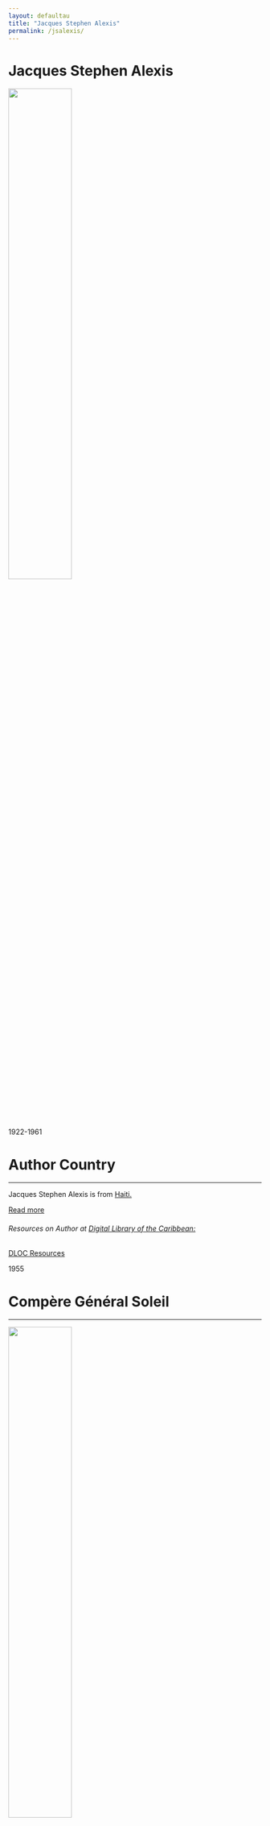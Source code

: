 ```yaml
---
layout: defaultau
title: "Jacques Stephen Alexis"
permalink: /jsalexis/
---
```

<!-- partial:index.partial.html -->
<div class="content">
     <h1>Jacques Stephen Alexis</h1>
    <div class="quote">
        <div><img src="https://upload.wikimedia.org/wikipedia/commons/a/a4/Portrait_Jacques_St%C3%A9phen_ALEXIS-Port-au-Prince%2C_1945.jpg" height="50%" width = "50%" class="logo"></div>
    </div>
    <div class="timeline">
        <div style="padding-bottom:100px;"></div>
        <div class="block">
             <div class="date right"><p class="right">1922-1961</p></div>
            <div class="dot"></div>
            <div class="left first">
            <div class="author_country">
                <h1>Author Country</h1><hr>
          <div class="aclocation">  <p>Jacques Stephen Alexis is from <a href="{{ site.baseurl }}/5">Haiti.</a></p></div>
              <div class="acreadmore">  <a href="https://en.wikipedia.org/wiki/Jacques_Stephen_Alexis" target="_blank">Read more</a></div>
              <div class="aclocation">  <h6>Resources on Author at <a href="https://dloc.com" target="_blank">Digital Library of the Caribbean:</a></h6></div>
              <div class="dlocresources"><a href="{{ site.baseurl }}/jsalexis_dloc" target="_blank">DLOC Resources</a></div>
            </div>
            </div>
            </div>
<div class="block">
            <div class="date left"><p class="left">1955</p></div>
            <div class="dot"></div>
            <div class="right">
                <h1>Compère Général Soleil</h1><hr>
                <p><img src="https://m.media-amazon.com/images/I/31HEZkenw4L._SX327_BO1,204,203,200_.jpg" height="50%" width = "50%"></p>
                <p>
                Language: French<br/>
                Publisher: Gallimard<br/>
                Pub_location: Paris, France<br/>
                Genre: Fiction (Novel)<br/>
                Length: 364 <br/>                   </p>
            </div>
        </div>
<div class="block">
            <div class="date right"><p class="right">1957</p></div>
            <div class="dot"></div>
            <div class="left">
                <h1>Les Arbres Musiciens</h1><hr>
                <p><img src="https://d3525k1ryd2155.cloudfront.net/h/315/206/802206315.0.x.jpg" height="50%" width = "50%"></p>
                <p>
                Language: French<br/>
                Publisher: Gallimard<br/>
                Pub_location: Paris, France<br/>
                Genre: Fiction (Novel)<br/>
                Length: 400<br/>                   </p>
            </div>
        </div>   
   <div class="block">
            <div class="date left"><p class="left">1958</p></div>
            <div class="dot"></div>
            <div class="right hide">
                <h1>General Slonce</h1><hr>
                <p><img src="https://s.lubimyczytac.pl/upload/books/235000/235223/320859-170x243.jpg" height="50%" width = "50%"></p>
                <p>
                Language: Polish<br/>
                Publisher: Czytelnik<br/>
                Pub_location: Warszawa, Poland<br/>
                Genre: Fiction (Novel)<br/>
                Length: 423<br/>                   </p>
            </div>
        </div>
    <div class="block">
            <div class="date right"><p class="right">1959</p></div>
            <div class="dot"></div>
            <div class="left">
                <h1>L'Espace D'un Cillement</h1><hr>
                <p><img src="https://m.media-amazon.com/images/I/31ur+2GWQGL._SX327_BO1,204,203,200_.jpg" height="50%" width = "50%"></p>
                <p>
                Translators: Carrol F. Coates and Edwidge Danticat<br/>
	    Language: French<br/>
                Publisher: Gallimard<br/>
                Pub_location: Paris, France<br/>
                Genre: Fiction (Novel)<br/>
                Length: 352<br/>                   </p>
            </div>
        </div>
       <div class="block">
            <div class="date left"><p class="left">1960</p></div>
            <div class="dot"></div>
            <div class="right hide">
                <h1>Romancero Aux Etoiles Contes</h1><hr>
                <p><img src="https://m.media-amazon.com/images/I/41-I0-Ewv9L._SY291_BO1,204,203,200_QL40_ML2_.jpg" height="50%" width = "50%"></p>
                <p>
                Language: French<br/>
                Publisher: Gallimard<br/>
                Pub_location: Paris, France<br/>
                Genre: Fiction (Short Story Collection)<br/>
                Length: 280<br/>                   </p>
            </div>
        </div>
       <div class="block">
            <div class="date right"><p class="right">1963</p></div>
            <div class="dot"></div>
            <div class="left hide">
                <h1>Generál Slunce</h1><hr>
                <p><img src="https://www.databazeknih.cz/img/books/15_/152681/bmid_general-slunce-0Uv-152681.jpg" height="50%" width = "50%"></p>
                <p>
                Language: Czech<br/>
                Publisher: SNKLU<br/>
                Pub_location: Praha, Czech Republic<br/>
                Genre: Fiction (Novel)<br/>
                Length: 294<br/>                   </p>
            </div>
        </div>
       <div class="block">
            <div class="date left"><p class="left">1974</p></div>
            <div class="dot"></div>
            <div class="right hide">
                <h1>El Compadre General Sol</h1><hr>
                <p><img src="https://morralcampesino.files.wordpress.com/2014/04/monte-avila-portada-compadre-general-sol.jpg" height="50%" width = "50%"></p>
                <p>
                Language: Spanish<br/>
                Publisher: Casa de las Americas<br/>
                Pub_location: Havana, Cuba<br/>
                Genre: Fiction (Novel)<br/>
                Length: 448<br/>                   </p>
            </div>
        </div>
<div class="block">
            <div class="date right"><p class="right">1985</p></div>
            <div class="dot"></div>
            <div class="left hide">
                <h1>General Sonne: Roman Aus Haiti</h1><hr>
                <p><img src="https://pictures.abebooks.com/isbn/9783889770370-us.jpg" height="50%" width = "50%"></p>
                <p>
                Language: German<br/>
                Publisher: Lamuv Verlag<br/>
                Pub_location: Bornheim, Germany<br/>
                Genre: Fiction (Novel)<br/>
                Length: 420<br/>                   </p>
            </div>
        </div>
       <div class="block">
            <div class="date left"><p class="left">1987</p></div>
            <div class="dot"></div>
            <div class="right hide">
                <h1>Mi Compadre El General Sol</h1><hr>
                <p><img src="https://pbs.twimg.com/media/FiCGvvBXwAYzZC1.jpg" height="50%" width = "50%"></p>
                <p>
                Language: Spanish<br/>
                Publisher: Editora Taller<br/>
                Pub_location: Santo Domingo, Dominican Republic<br/>
                Genre: Fiction (Novel)<br/>
                Length: 296<br/>                   </p>
            </div>
        </div>
       <div class="block">
            <div class="date right"><p class="right">1999</p></div>
            <div class="dot"></div>
            <div class="left hide">
            <h1>General Sun, My Brother</h1><hr>
                <p><img src="https://m.media-amazon.com/images/I/51nVftFPkpL._SX331_BO1,204,203,200_.jpg" height="50%" width = "50%"></p>
                <p>
                Language: English<br/>
                Publisher: University of Virginia Press<br/>
                Pub_location: Virginia, United States<br/>
                Genre: Fiction (Novel)<br/>
                Length: 299<br/>                   </p>
            </div>
        </div>
      <div class="block">
            <div class="date left"><p class="left">2017</p></div>
            <div class="dot"></div>
            <div class="right">
	    <h1>L'étoile Absinthe: Suivi De Le Léopard</h1><hr>
                <p><img src="https://m.media-amazon.com/images/I/41ufpt+11BL.jpg" height="50%" width = "50%"></p>
                <p>
                Language: French<br/>
                Publisher: Zulma<br/>
                Pub_location: Paris, France<br/>
                Genre:Fiction (Novel) <br/>
                Length: 160<br/>                   </p>
            </div>
        </div>
        </div>
        </div>
  <!-- partial -->
<script src='https://cdnjs.cloudflare.com/ajax/libs/jquery/3.1.1/jquery.min.js'></script><script  src="{{ site.baseurl }}/assets/js/authorscript.js"></script>
